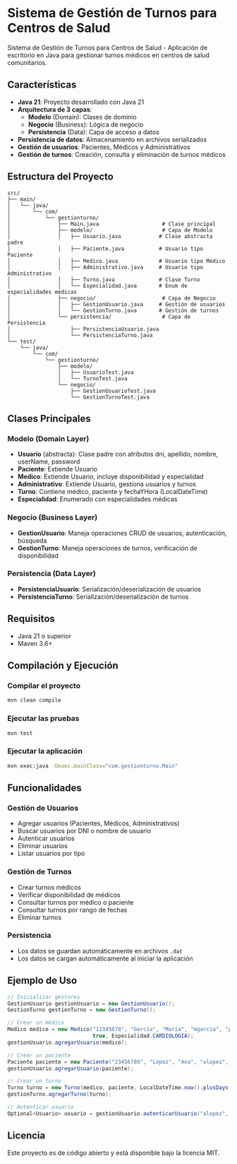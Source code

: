 # Sistema de Gestión de Turnos para Centros de Salud

Sistema de Gestión de Turnos para Centros de Salud - Aplicación de escritorio en Java para gestionar turnos médicos en centros de salud comunitarios.

## Características

- **Java 21**: Proyecto desarrollado con Java 21
- **Arquitectura de 3 capas**: 
  - **Modelo** (Domain): Clases de dominio
  - **Negocio** (Business): Lógica de negocio
  - **Persistencia** (Data): Capa de acceso a datos
- **Persistencia de datos**: Almacenamiento en archivos serializados
- **Gestión de usuarios**: Pacientes, Médicos y Administrativos
- **Gestión de turnos**: Creación, consulta y eliminación de turnos médicos

## Estructura del Proyecto

```
src/
├── main/
│   └── java/
│       └── com/
│           └── gestionturno/
│               ├── Main.java                    # Clase principal
│               ├── modelo/                      # Capa de Modelo
│               │   ├── Usuario.java            # Clase abstracta padre
│               │   ├── Paciente.java           # Usuario tipo Paciente
│               │   ├── Medico.java             # Usuario tipo Médico
│               │   ├── Administrativo.java     # Usuario tipo Administrativo
│               │   ├── Turno.java              # Clase Turno
│               │   └── Especialidad.java       # Enum de especialidades médicas
│               ├── negocio/                     # Capa de Negocio
│               │   ├── GestionUsuario.java     # Gestión de usuarios
│               │   └── GestionTurno.java       # Gestión de turnos
│               └── persistencia/                # Capa de Persistencia
│                   ├── PersistenciaUsuario.java
│                   └── PersistenciaTurno.java
└── test/
    └── java/
        └── com/
            └── gestionturno/
                ├── modelo/
                │   ├── UsuarioTest.java
                │   └── TurnoTest.java
                └── negocio/
                    ├── GestionUsuarioTest.java
                    └── GestionTurnoTest.java
```

## Clases Principales

### Modelo (Domain Layer)

- **Usuario** (abstracta): Clase padre con atributos dni, apellido, nombre, userName, password
- **Paciente**: Extiende Usuario
- **Medico**: Extiende Usuario, incluye disponibilidad y especialidad
- **Administrativo**: Extiende Usuario, gestiona usuarios y turnos
- **Turno**: Contiene médico, paciente y fechaYHora (LocalDateTime)
- **Especialidad**: Enumerado con especialidades médicas

### Negocio (Business Layer)

- **GestionUsuario**: Maneja operaciones CRUD de usuarios, autenticación, búsqueda
- **GestionTurno**: Maneja operaciones de turnos, verificación de disponibilidad

### Persistencia (Data Layer)

- **PersistenciaUsuario**: Serialización/deserialización de usuarios
- **PersistenciaTurno**: Serialización/deserialización de turnos

## Requisitos

- Java 21 o superior
- Maven 3.6+

## Compilación y Ejecución

### Compilar el proyecto

```bash
mvn clean compile
```

### Ejecutar las pruebas

```bash
mvn test
```

### Ejecutar la aplicación

```bash
mvn exec:java -Dexec.mainClass="com.gestionturno.Main"
```

## Funcionalidades

### Gestión de Usuarios

- Agregar usuarios (Pacientes, Médicos, Administrativos)
- Buscar usuarios por DNI o nombre de usuario
- Autenticar usuarios
- Eliminar usuarios
- Listar usuarios por tipo

### Gestión de Turnos

- Crear turnos médicos
- Verificar disponibilidad de médicos
- Consultar turnos por médico o paciente
- Consultar turnos por rango de fechas
- Eliminar turnos

### Persistencia

- Los datos se guardan automáticamente en archivos `.dat`
- Los datos se cargan automáticamente al iniciar la aplicación

## Ejemplo de Uso

```java
// Inicializar gestores
GestionUsuario gestionUsuario = new GestionUsuario();
GestionTurno gestionTurno = new GestionTurno();

// Crear un médico
Medico medico = new Medico("12345678", "García", "María", "mgarcia", "pass123", 
                           true, Especialidad.CARDIOLOGIA);
gestionUsuario.agregarUsuario(medico);

// Crear un paciente
Paciente paciente = new Paciente("23456789", "López", "Ana", "alopez", "pass456");
gestionUsuario.agregarUsuario(paciente);

// Crear un turno
Turno turno = new Turno(medico, paciente, LocalDateTime.now().plusDays(1));
gestionTurno.agregarTurno(turno);

// Autenticar usuario
Optional<Usuario> usuario = gestionUsuario.autenticarUsuario("alopez", "pass456");
```

## Licencia

Este proyecto es de código abierto y está disponible bajo la licencia MIT.
